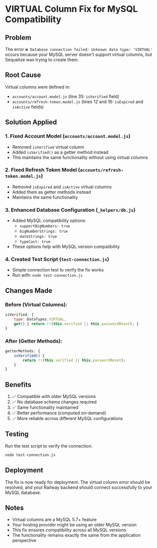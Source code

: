 # VIRTUAL Column Fix for MySQL Compatibility

## Problem
The error `❌ Database connection failed: Unknown data type: 'VIRTUAL'` occurs because your MySQL server doesn't support virtual columns, but Sequelize was trying to create them.

## Root Cause
Virtual columns were defined in:
- `accounts/account.model.js` (line 35: `isVerified` field)
- `accounts/refresh-token.model.js` (lines 12 and 16: `isExpired` and `isActive` fields)

## Solution Applied

### 1. Fixed Account Model (`accounts/account.model.js`)
- Removed `isVerified` virtual column
- Added `isVerified()` as a getter method instead
- This maintains the same functionality without using virtual columns

### 2. Fixed Refresh Token Model (`accounts/refresh-token.model.js`)
- Removed `isExpired` and `isActive` virtual columns
- Added them as getter methods instead
- Maintains the same functionality

### 3. Enhanced Database Configuration (`_helpers/db.js`)
- Added MySQL compatibility options:
  - `supportBigNumbers: true`
  - `bigNumberStrings: true`
  - `dateStrings: true`
  - `typeCast: true`
- These options help with MySQL version compatibility

### 4. Created Test Script (`test-connection.js`)
- Simple connection test to verify the fix works
- Run with: `node test-connection.js`

## Changes Made

### Before (Virtual Columns):
```javascript
isVerified: {
    type: DataTypes.VIRTUAL,
    get() { return !!(this.verified || this.passwordReset); }
}
```

### After (Getter Methods):
```javascript
getterMethods: {
    isVerified() {
        return !!(this.verified || this.passwordReset);
    }
}
```

## Benefits
1. ✅ Compatible with older MySQL versions
2. ✅ No database schema changes required
3. ✅ Same functionality maintained
4. ✅ Better performance (computed on-demand)
5. ✅ More reliable across different MySQL configurations

## Testing
Run the test script to verify the connection:
```bash
node test-connection.js
```

## Deployment
The fix is now ready for deployment. The virtual column error should be resolved, and your Railway backend should connect successfully to your MySQL database.

## Notes
- Virtual columns are a MySQL 5.7+ feature
- Your hosting provider might be using an older MySQL version
- This fix ensures compatibility across all MySQL versions
- The functionality remains exactly the same from the application perspective

